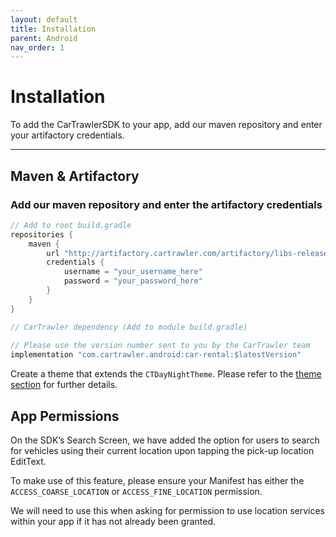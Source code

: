 ```yaml
---
layout: default
title: Installation
parent: Android
nav_order: 1
---
```


# Installation

To add the CarTrawlerSDK to your app, add our maven repository and enter your artifactory credentials.

---

## Maven & Artifactory

### Add our maven repository and enter the artifactory credentials

```java
// Add to root build.gradle
repositories {
    maven {
        url "http://artifactory.cartrawler.com/artifactory/libs-release-local"
        credentials { 
            username = "your_username_here" 
            password = "your_password_here" 
        }
    }
}

// CarTrawler dependency (Add to module build.gradle)
            
// Please use the version number sent to you by the CarTrawler team
implementation "com.cartrawler.android:car-rental:$latestVersion" 
```

Create a theme that extends the ```CTDayNightTheme```. Please refer to the <a href="/docs/android/customisation/themes" target="_blank">theme section</a> for further details.

## App Permissions

On the SDK’s Search Screen, we have added the option for users to search for vehicles using their current location upon tapping the pick-up location EditText.

To make use of this feature, please ensure your Manifest has either the `ACCESS_COARSE_LOCATION` or `ACCESS_FINE_LOCATION` permission.

We will need to use this when asking for permission to use location services within your app if it has not already been granted.